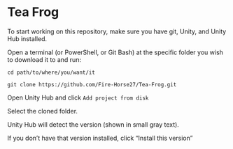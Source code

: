 # Tea Frog

To start working on this repository, make sure you have git, Unity, and Unity Hub installed.

Open a terminal (or PowerShell, or Git Bash) at the specific folder you wish to download it to and run:

`cd path/to/where/you/want/it`

`git clone https://github.com/Fire-Horse27/Tea-Frog.git`

Open Unity Hub and click `Add project from disk`

Select the cloned folder.

Unity Hub will detect the version (shown in small gray text).

If you don’t have that version installed, click “Install this version”
